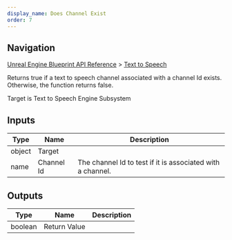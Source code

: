 ```yaml
---
display_name: Does Channel Exist
order: 7
---
```

## Navigation

[Unreal Engine Blueprint API Reference](https://dev.epicgames.com/documentation/en-us/unreal-engine/BlueprintAPI) > [Text to Speech](https://dev.epicgames.com/documentation/en-us/unreal-engine/BlueprintAPI/TexttoSpeech)

Returns true if a text to speech channel associated with a channel Id exists. Otherwise, the function returns false.

Target is Text to Speech Engine Subsystem

## Inputs

| Type | Name | Description |
| --- | --- | --- |
| object | Target |  |
| name | Channel Id | The channel Id to test if it is associated with a channel. |

## Outputs

| Type | Name | Description |
| --- | --- | --- |
| boolean | Return Value |  |
